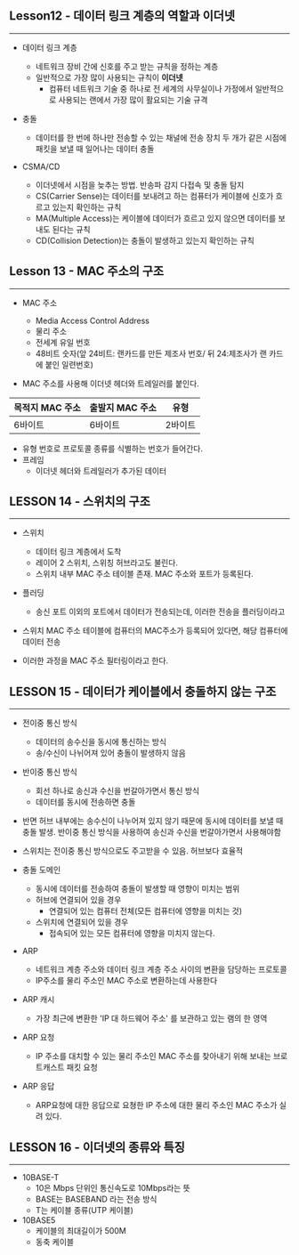 ## Lesson12 - 데이터 링크 계층의 역할과 이더넷

---

- 데이터 링크 계층
  - 네트워크 장비 간에 신호를 주고 받는 규칙을 정하는 계층
  - 일반적으로 가장 많이 사용되는 규칙이 **이더넷**
    - 컴퓨터 네트워크 기술 중 하나로 전 세계의 사무실이나 가정에서 일반적으로 사용되는 랜에서 가장 많이 활요되는 기술 규격

- 충돌
  - 데이터를 한 번에 하나만 전송할 수 있는 채널에 전송 장치 두 개가 같은 시점에 패킷을 보낼 때 일어나는 데이터 충돌


- CSMA/CD
  - 이더넷에서 시점을 늦추는 방법. 반송파 감지 다접속 및 충돌 탐지
  - CS(Carrier Sense)는 데이터를 보내려고 하는 컴퓨터가 케이블에 신호가 흐르고 있는지 확인하는 규칙
  - MA(Multiple Access)는 케이블에 데이터가 흐르고 있지 않으면 데이터를 보내도 된다는 규칙
  - CD(Collision Detection)는 충돌이 발생하고 있는지 확인하는 규칙



## Lesson 13 - MAC 주소의 구조

---

- MAC 주소
  - Media Access Control Address
  - 물리 주소
  - 전세계 유일 번호
  - 48비트 숫자(앞 24비트: 랜카드를 만든 제조사 번호/ 뒤 24:제조사가 랜 카드에 붙인 일련번호)

- MAC 주소를 사용해 이더넷 헤더와 트레일러를 붙인다.

| 목적지 MAC 주소 | 출발지 MAC 주소 | 유형    |
| --------------- | --------------- | ------- |
| 6바이트         | 6바이트         | 2바이트 |

- 유형 번호로 프로토콜 종류를 식별하는 번호가 들어간다.
- 프레임
  - 이더넷 헤더와 트레일러가 추가된 데이터



## LESSON 14 - 스위치의 구조

---

- 스위치

  - 데이터 링크 계층에서 도착
  - 레이어 2 스위치, 스위칭 허브라고도 불린다.
  - 스위치 내부 MAC 주소 테이블 존재. MAC 주소와 포트가 등록된다.
- 플러딩
  - 송신 포트 이외의 포트에서 데이터가 전송되는데, 이러한 전송을 플러딩이라고

- 스위치 MAC 주소 테이블에 컴퓨터의 MAC주소가 등록되어 있다면, 해당 컴퓨터에 데이터 전송
- 이러한 과정을 MAC 주소 필터링이라고 한다.



## LESSON 15 - 데이터가 케이블에서 충돌하지 않는 구조

---

- 전이중 통신 방식
  - 데이터의 송수신을 동시에 통신하는 방식
  - 송/수신이 나뉘어져 있어 충돌이 발생하지 않음
- 반이중 통신 방식
  - 회선 하나로 송신과 수신을 번갈아가면서 통신 방식
  - 데이터를 동시에 전송하면 충돌
- 반면 허브 내부에는 송수신이 나누어져 있지 않기 때문에 동시에 데이터를 보낼 때 충돌 발생. 반이중 통신 방식을 사용하여 송신과 수신을 번갈아가면서 사용해야함
- 스위치는 전이중 통신 방식으로도 주고받을 수 있음. 허브보다 효율적



- 충돌 도메인
  - 동시에 데이터를 전송하여 충돌이 발생할 때 영향이 미치는 범위
  - 허브에 연결되어 있을 경우
    - 연결되어 있는 컴퓨터 전체(모든 컴퓨터에 영향을 미치는 것)
  - 스위치에 연결되어 있을 경우
    - 접속되어 있는 모든 컴퓨터에 영향을 미치지 않는다.



- ARP
  - 네트워크 계층 주소와 데이터 링크 계층 주소 사이의 변환을 담당하는 프로토콜
  - IP주소를 물리 주소인 MAC 주소로 변환하는데 사용한다
- ARP 캐시
  - 가장 최근에 변환한 'IP 대 하드웨어 주소' 를 보관하고 있는 램의 한 영역
- ARP 요청
  - IP 주소를 대치할 수 있는 물리 주소인 MAC 주소를 찾아내기 위해 보내는 브로트캐스트 패킷 요청
- ARP 응답
  - ARP요청에 대한 응답으로 요쳥한 IP 주소에 대한 물리 주소인 MAC 주소가 실려 있다.



## LESSON 16 - 이더넷의 종류와 특징

---

- 10BASE-T
  - 10은 Mbps 단위인 통신속도로 10Mbps라는 뜻
  - BASE는 BASEBAND 라는 전송 방식
  - T는 케이블 종류(UTP 케이블)
- 10BASE5
  - 케이블의 최대길이가 500M
  - 동축 케이블
